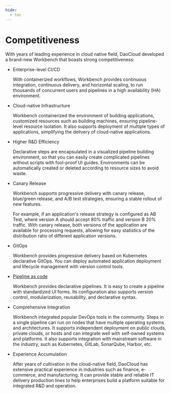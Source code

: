 ```yaml
---
hide:
  - toc
---
```


# Competitiveness

With years of leading experience in cloud native field, DaoCloud developed a brand-new Workbench that boasts strong competitiveness:

- Enterprise-level CI/CD

    With containerized workflows, Workbench provides continuous integration, continuous delivery, and horizontal scaling, to run thousands of concurrent users and pipelines in a high availability (HA) environment.

- Cloud-native Infrastructure

    Workbench containerized the environment of building applications, customized resources such as building machines, ensuring pipeline-level resource isolation. It also supports deployment of multiple types of applications, simplifying the delivery of cloud-native applications.

- Higher R&D Efficiency

    Declarative steps are encapsulated in a visualized pipeline building environment, so that you can easily create complicated pipelines without scripts with fool-proof UI guides. Environments can be automatically created or deleted according to resource sizes to avoid waste.

- Canary Release

    Workbench supports progressive delivery with canary release, blue/green release, and A/B test strategies, ensuring a stable rollout of new features.

    For example, if an application's release strategy is configured as AB Test, where version A should accept 80% traffic and version B 20% traffic. With canary release, both versions of the application are available for processing requests, allowing for easy statistics of the distribution ratio of different application versions.

- GitOps

    Workbench provides progressive delivery based on Kubernetes declarative GitOps. You can deploy automated application deployment and lifecycle management with version control tools.
  
- [Pipeline as code](../quickstart/deploy-pipeline.md)

    Workbench provides declarative pipelines. It is easy to create a pipeline with standardized UI forms. Its configuration also supports version control, modularization, reusability, and declarative syntax.

- Comprehensive Integration

    Workbench integrated popular DevOps tools in the community. Steps in a single pipeline can run on nodes that have multiple operating systems and architectures. It supports independent deployment on public clouds, private clouds, or hosts and can integrate well with self-owned systems and platforms. It also supports integration with mainstream software in the industry, such as Kubernetes, GitLab, SonarQube, Harbor, etc.

- Experience Accumulation

    After years of cultivation in the cloud-native field, DaoCloud has extensive practical experience in industries such as finance, e-commerce, and manufacturing. It can provide stable and reliable IT delivery production lines to help enterprises build a platform suitable for integrated R&D and operation.
